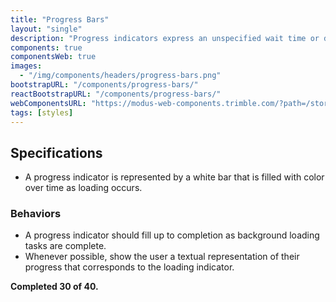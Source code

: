 ```yaml
---
title: "Progress Bars"
layout: "single"
description: "Progress indicators express an unspecified wait time or display the length of a process."
components: true
componentsWeb: true
images:
  - "/img/components/headers/progress-bars.png"
bootstrapURL: "/components/progress-bars/"
reactBootstrapURL: "/components/progress-bars/"
webComponentsURL: "https://modus-web-components.trimble.com/?path=/story/components-progress-bar--default"
tags: [styles]
---
```


## Specifications

- A progress indicator is represented by a <span class="theme-l">white</span> bar that is filled with color over time as loading occurs.

<div class="guide-example-block">
  <div class="guide-sample">
    <div class="progress">
      <div
        id="progressExample"
        class="progress-bar"
        role="progressbar"
        aria-label="example progress bar"
        style="width: 0;"
        aria-valuenow="25"
        aria-valuemin="0"
        aria-valuemax="100"
      ></div>
    </div>
  </div>
</div>

### Behaviors

- A progress indicator should fill up to completion as background loading tasks are complete.
- Whenever possible, show the user a textual representation of their progress that corresponds to the loading indicator.

<div class="guide-example-block">
  <div class="guide-sample text-center text-primary">
    <div class="progress">
      <div
        class="progress-bar"
        role="progressbar"
        aria-label="example progress bar"
        style="width: 75%;"
        aria-valuenow="75"
        aria-valuemin="0"
        aria-valuemax="100"
      ></div>
    </div>
    <div class="text-left text-dark">
      <strong>Completed 30 of 40.</strong>
    </div>
  </div>
</div>
